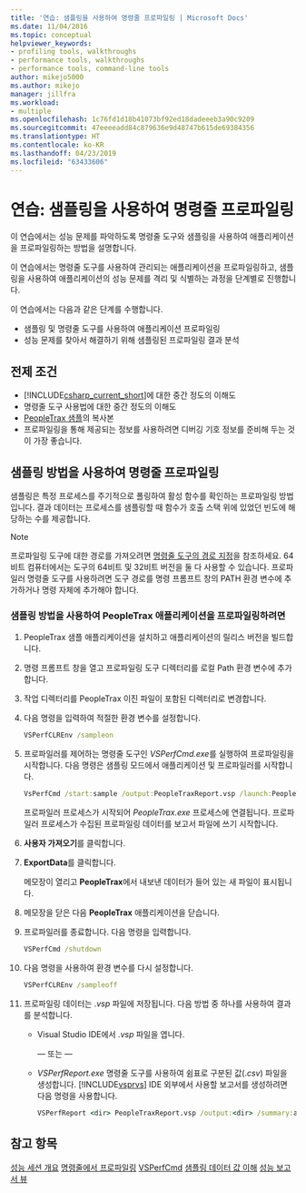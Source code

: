 ```yaml
---
title: '연습: 샘플링을 사용하여 명령줄 프로파일링 | Microsoft Docs'
ms.date: 11/04/2016
ms.topic: conceptual
helpviewer_keywords:
- profiling tools, walkthroughs
- performance tools, walkthroughs
- performance tools, command-line tools
author: mikejo5000
ms.author: mikejo
manager: jillfra
ms.workload:
- multiple
ms.openlocfilehash: 1c76fd1d18b41073bf92ed18dadeeeb3a90c9209
ms.sourcegitcommit: 47eeeeadd84c879636e9d48747b615de69384356
ms.translationtype: HT
ms.contentlocale: ko-KR
ms.lasthandoff: 04/23/2019
ms.locfileid: "63433606"
---
```

# <a name="walkthrough-command-line-profiling-using-sampling"></a>연습: 샘플링을 사용하여 명령줄 프로파일링

이 연습에서는 성능 문제를 파악하도록 명령줄 도구와 샘플링을 사용하여 애플리케이션을 프로파일링하는 방법을 설명합니다.

이 연습에서는 명령줄 도구를 사용하여 관리되는 애플리케이션을 프로파일링하고, 샘플링을 사용하여 애플리케이션의 성능 문제를 격리 및 식별하는 과정을 단계별로 진행합니다.

이 연습에서는 다음과 같은 단계를 수행합니다.

- 샘플링 및 명령줄 도구를 사용하여 애플리케이션 프로파일링
- 성능 문제를 찾아서 해결하기 위해 샘플링된 프로파일링 결과 분석

## <a name="prerequisites"></a>전제 조건

- [!INCLUDE[csharp_current_short](../misc/includes/csharp_current_short_md.md)]에 대한 중간 정도의 이해도
- 명령줄 도구 사용법에 대한 중간 정도의 이해도
- [PeopleTrax 샘플](/visualstudio/profiling/performance-explorer)의 복사본
- 프로파일링을 통해 제공되는 정보를 사용하려면 디버깅 기호 정보를 준비해 두는 것이 가장 좋습니다.

## <a name="command-line-profiling-using-the-sampling-method"></a>샘플링 방법을 사용하여 명령줄 프로파일링

샘플링은 특정 프로세스를 주기적으로 폴링하여 활성 함수를 확인하는 프로파일링 방법입니다. 결과 데이터는 프로세스를 샘플링할 때 함수가 호출 스택 위에 있었던 빈도에 해당하는 수를 제공합니다.

> [!NOTE]
> 프로파일링 도구에 대한 경로를 가져오려면 [명령줄 도구의 경로 지정](../profiling/specifying-the-path-to-profiling-tools-command-line-tools.md)을 참조하세요. 64비트 컴퓨터에서는 도구의 64비트 및 32비트 버전을 둘 다 사용할 수 있습니다. 프로파일러 명령줄 도구를 사용하려면 도구 경로를 명령 프롬프트 창의 PATH 환경 변수에 추가하거나 명령 자체에 추가해야 합니다.

### <a name="to-profile-the-peopletrax-application-by-using-the-sampling-method"></a>샘플링 방법을 사용하여 PeopleTrax 애플리케이션을 프로파일링하려면

1. PeopleTrax 샘플 애플리케이션을 설치하고 애플리케이션의 릴리스 버전을 빌드합니다.

2. 명령 프롬프트 창을 열고 프로파일링 도구 디렉터리를 로컬 Path 환경 변수에 추가합니다.

3. 작업 디렉터리를 PeopleTrax 이진 파일이 포함된 디렉터리로 변경합니다.

4. 다음 명령을 입력하여 적절한 환경 변수를 설정합니다.

    ```cmd
    VSPerfCLREnv /sampleon
    ```

5. 프로파일러를 제어하는 명령줄 도구인 *VSPerfCmd.exe*를 실행하여 프로파일링을 시작합니다. 다음 명령은 샘플링 모드에서 애플리케이션 및 프로파일러를 시작합니다.

    ```cmd
    VsPerfCmd /start:sample /output:PeopleTraxReport.vsp /launch:PeopleTrax.exe
    ```

     프로파일러 프로세스가 시작되어 *PeopleTrax.exe* 프로세스에 연결됩니다. 프로파일러 프로세스가 수집된 프로파일링 데이터를 보고서 파일에 쓰기 시작합니다.

6. **사용자 가져오기**를 클릭합니다.

7. **ExportData**를 클릭합니다.

     메모장이 열리고 **PeopleTrax**에서 내보낸 데이터가 들어 있는 새 파일이 표시됩니다.

8. 메모장을 닫은 다음 **PeopleTrax** 애플리케이션을 닫습니다.

9. 프로파일러를 종료합니다. 다음 명령을 입력합니다.

    ```cmd
    VSPerfCmd /shutdown
    ```

10. 다음 명령을 사용하여 환경 변수를 다시 설정합니다.

    ```cmd
    VSPerfCLREnv /sampleoff
    ```

11. 프로파일링 데이터는 .*vsp* 파일에 저장됩니다. 다음 방법 중 하나를 사용하여 결과를 분석합니다.

    - Visual Studio IDE에서 .*vsp* 파일을 엽니다.

         — 또는 —

    - *VSPerfReport.exe* 명령줄 도구를 사용하여 쉼표로 구분된 값(.*csv*) 파일을 생성합니다. [!INCLUDE[vsprvs](../code-quality/includes/vsprvs_md.md)] IDE 외부에서 사용할 보고서를 생성하려면 다음 명령을 사용합니다.

        ```cmd
        VSPerfReport <dir> PeopleTraxReport.vsp /output:<dir> /summary:all
        ```

## <a name="see-also"></a>참고 항목

[성능 세션 개요](../profiling/performance-session-overview.md)
[명령줄에서 프로파일링](../profiling/using-the-profiling-tools-from-the-command-line.md)
[VSPerfCmd](../profiling/vsperfcmd.md)
[샘플링 데이터 값 이해](../profiling/understanding-sampling-data-values.md)
[성능 보고서 뷰](../profiling/performance-report-views.md)